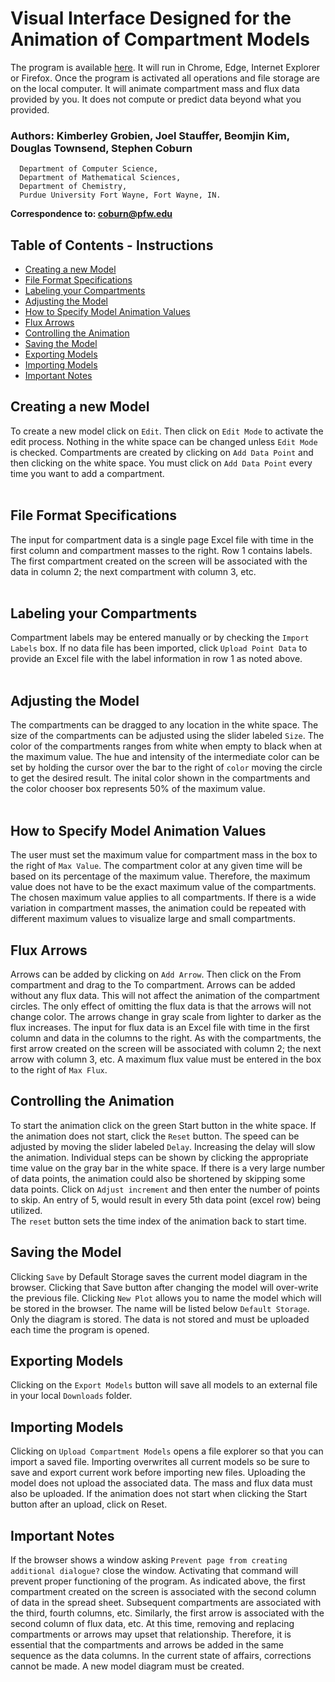 # Visual Interface Designed for the Animation of Compartment Models

The program is available [here](https://staujd02.github.io/time_machine/).  It will run in Chrome, Edge, Internet Explorer or Firefox.  Once the program is activated all operations and file storage are on the local computer. It will animate compartment mass and flux data provided by you.  It does not compute or predict data beyond what you provided.
<br>

### Authors: Kimberley Grobien, Joel Stauffer, Beomjin Kim, Douglas Townsend, Stephen Coburn

```
  Department of Computer Science,
  Department of Mathematical Sciences,
  Department of Chemistry, 
  Purdue University Fort Wayne, Fort Wayne, IN.  
```
**Correspondence to: coburn@pfw.edu**

## Table of Contents - Instructions

- [Creating a new Model](#creating-a-new-model)
- [File Format Specifications](#file-format-specifications)
- [Labeling your Compartments](#labeling-your-compartments)
- [Adjusting the Model](#adjusting-the-model)
- [How to Specify Model Animation Values](#how-to-specify-model-animation-values)
- [Flux Arrows](#flux-arrows)
- [Controlling the Animation](#controlling-the-animation)
- [Saving the Model](#saving-the-model)
- [Exporting Models](#exporting-models)
- [Importing Models](#importing-models)
- [Important Notes](#important-notes)

## Creating a new Model
To create a new model click on `Edit`.  Then click on `Edit Mode` to activate the edit process.  Nothing in the white space can be changed unless `Edit Mode` is checked.  Compartments are created by clicking on `Add Data Point` and then clicking on the white space.  You must click on `Add Data Point` every time you want to add a compartment.  
<br>
## File Format Specifications
The input for compartment data is a single page Excel file with time in the first column and compartment masses to the right.  Row 1 contains labels.  The first compartment created on the screen will be associated with the data in column 2; the next compartment with column 3, etc.  
<br>
## Labeling your Compartments
Compartment labels may be entered manually or by checking the `Import Labels` box.  If no data file has been imported, click `Upload Point Data` to provide an Excel file with the label information in row 1 as noted above.  
<br>
## Adjusting the Model
The compartments can be dragged to any location in the white space.  The size of the compartments can be adjusted using the slider labeled `Size`.  The color of the compartments ranges from white when empty to black when at the maximum value.  The hue and intensity of the intermediate color can be set by holding the cursor over the bar to the right of `color` moving the circle to get the desired result.  The inital color shown in the compartments and the color chooser box represents 50% of the maximum value.  
<br>
## How to Specify Model Animation Values
The user must set the maximum value for compartment mass in the box to the right of `Max Value`.  The compartment color at any given time will be based on its percentage of the maximum value.  Therefore, the maximum value does not have to be the exact maximum value of the compartments.  The chosen maximum value applies to all compartments.  If there is a wide variation in compartment masses, the animation could be repeated with different maximum values to visualize large and small compartments.
<br>
## Flux Arrows
Arrows can be added by clicking on `Add Arrow`.  Then click on the From compartment and drag to the To compartment.  Arrows can be added without any flux data.  This will not affect the animation of the compartment circles.  The only effect of omitting the flux data is that the arrows will not change color.  The arrows change in gray scale from lighter to darker as the flux increases.  The input for flux data is an Excel file with time in the first column and data in the columns to the right.  As with the compartments, the first arrow created on the screen will be associated with column 2; the next arrow with column 3, etc.  A maximum flux value must be entered in the box to the right of `Max Flux`.
<br>
## Controlling the Animation
To start the animation click on the green Start button in the white space. If the animation does not start, click the `Reset` button.  The speed can be adjusted by moving the slider labeled `Delay`.  Increasing the delay will slow the animation.  Individual steps can be shown by clicking the appropriate time value on the gray bar in the white space.  If there is a very large number of data points, the animation could also be shortened by skipping some data points.  Click on `Adjust increment` and then enter the number of points to skip.  An entry of 5, would result in every 5th data point (excel row) being utilized.  
The `reset` button sets the time index of the animation back to start time.
<br>
## Saving the Model
Clicking `Save` by Default Storage saves the current model diagram in the browser.  Clicking that Save button after changing the model will over-write the previous file.  Clicking `New Plot` allows you to name the model which will be stored in the browser.  The name will be listed below `Default Storage`.  Only the diagram is stored. The data is not stored and must be uploaded each time the program is opened.
## Exporting Models
Clicking on the `Export Models` button will save all models to an external file in your local `Downloads` folder.
## Importing Models
Clicking on `Upload Compartment Models` opens a file explorer so that you can import a saved file.  Importing overwrites all current models so be sure to save and export current work before importing new files.  Uploading the model does not upload the associated data.  The mass and flux data must also be uploaded.  If the animation does not start when clicking the Start button after an upload, click on Reset.
<br>
## Important Notes
If the browser shows a window asking `Prevent page from creating additional dialogue?` close the window. Activating that command will prevent proper functioning of the program.
As indicated above, the first compartment created on the screen is associated with the second column of data in the spread sheet.  Subsequent compartments are associated with the third, fourth columns, etc. Similarly, the first arrow is associated with the second column of flux data, etc. At this time, removing and replacing compartments or arrows may upset that relationship. Therefore, it is essential that the compartments and arrows be added in the same sequence as the data columns. In the current state of affairs, corrections cannot be made. A new model diagram must be created. 